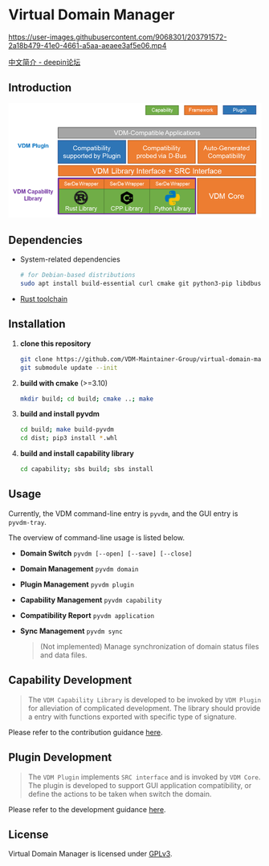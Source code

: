 # Virtual Domain Manager

https://user-images.githubusercontent.com/9068301/203791572-2a18b479-41e0-4661-a5aa-aeaee3af5e06.mp4

[中文简介 - deepin论坛](https://bbs.deepin.org/zh/post/219493)


## Introduction
<p align="center">
  <img src="./previews/structure.png" width="650px" />
</p> 



## Dependencies

- System-related dependencies
  ```bash
  # for Debian-based distributions
  sudo apt install build-essential curl cmake git python3-pip libdbus-1-dev libglib2.0-dev
  ```

- [Rust toolchain](https://www.rust-lang.org/tools/install)

## Installation

1. **clone this repository**

   ```bash
   git clone https://github.com/VDM-Maintainer-Group/virtual-domain-manager.git --depth=1
   git submodule update --init
   ```

2. **build with cmake** (>=3.10)

   ```bash
   mkdir build; cd build; cmake ..; make
   ```

3. **build and install pyvdm**

   ```bash
   cd build; make build-pyvdm
   cd dist; pip3 install *.whl
   ```

4. **build and install capability library**

    ```bash
    cd capability; sbs build; sbs install
    ```

## Usage

Currently, the VDM command-line entry is `pyvdm`, and the GUI entry is `pyvdm-tray`.

The overview of command-line usage is listed below.

- **Domain Switch** `pyvdm [--open] [--save] [--close]`

- **Domain Management** `pyvdm domain`

- **Plugin Management** `pyvdm plugin`

- **Capability Management** `pyvdm capability`

- **Compatibility Report** `pyvdm application`

- **Sync Management** `pyvdm sync`
  > (Not implemented) Manage synchronization of domain status files and data files.

## Capability Development

> The `VDM Capability Library` is developed to be invoked by `VDM Plugin` for alleviation of complicated development.
> The library should provide a entry with functions exported with specific type of signature.

Please refer to the contribution guidance [here](https://github.com/VDM-Maintainer-Group/vdm-capability-library/blob/main/CONTRIBUTING.md).

## Plugin Development

> The `VDM Plugin` implements `SRC interface` and is invoked by `VDM Core`.
> The plugin is developed to support GUI application compatibility, or define the actions to be taken when switch the domain.

Please refer to the development guidance [here](https://github.com/VDM-Maintainer-Group/vdm-plugin-template/blob/master/CONTRIBUTING.md).


## License

Virtual Domain Manager is licensed under [GPLv3](LICENSE).
